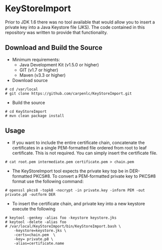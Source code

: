 # KeyStoreImport
Prior to JDK 1.6 there was no tool available that would allow you to insert a private key into a Java Keystore file (JKS).  The code contained in this repository was written to provide that functionality.
## Download and Build the Source
* Minimum requirements:
    * Java Development Kit (v1.5.0 or higher)
    * GIT (v1.7 or higher)
    * Maven (v3.3 or higher)
* Download source
```
# cd /var/local
# git clone https://github.com/carpenlc/KeyStoreImport.git
```
* Build the source
```
# cd KeyStoreImport
# mvn clean package install
```
## Usage
* If you want to include the entire certificate chain, concatenate the certificates in a single PEM-formatted file ordered from root to leaf certificate.  This is not required.  You can simply insert the certificate file.
```
# cat root.pem intermediate.pem certificate.pem > chain.pem
```
* The KeyStoreImport tool expects the private key top be in DER-formatted PKCS#8.   To convert a PEM-formatted private key to PKCS#8 format use the following command:
```
# openssl pkcs8 -topk8 -nocrypt -in private.key -inform PEM -out private.p8 -outform DER
```
* To insert the certificate chain, and private key into a new keystore execute the following
```
# keytool -genkey -alias foo -keystore keystore.jks
# keytool -delete -alias foo
# /var/local/KeyStoreImport/bin/KeyStoreImport.bash \
    -keystore=keystore.jks \
    -certs=chain.pem  \
    -key= private.p8 \
    -alias=certificate.name
```
